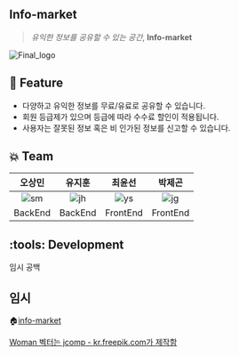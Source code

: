 ## Info-market
> *유익한 정보를 공유할 수 있는 공간*,  **Info-market**

![Final_logo](https://user-images.githubusercontent.com/16861050/167562261-b37d5433-d050-4658-a833-757973a1de87.png)

## 🌟 Feature
* 다양하고 유익한 정보를 무료/유료로 공유할 수 있습니다.
* 회원 등급제가 있으며 등급에 따라 수수료 할인이 적용됩니다.
* 사용자는 잘못된 정보 혹은 비 인가된 정보를 신고할 수 있습니다.

## :boom: Team 
|오상민|유지훈|최윤선|박제곤|
|:---:|:---:|:---:|:---:|
|![sm](https://user-images.githubusercontent.com/16861050/167568676-8c6d154e-e6f4-419a-889e-18653d217872.PNG)|![jh](https://user-images.githubusercontent.com/16861050/167568735-4a5d3963-41fd-42db-9c4a-61681240e224.PNG)|![ys](https://user-images.githubusercontent.com/16861050/167568757-9ff7bda1-a044-4270-8b40-d0b58afb3471.PNG)|![jg](https://user-images.githubusercontent.com/16861050/167568784-fd80cbe6-1427-4bab-87ba-15393fd7fa93.PNG)|
|BackEnd|BackEnd|FrontEnd|FrontEnd|

## :tools: Development
임시 공백

## 임시

🏠[info-market](http://나중에)

<a href="https://kr.freepik.com/vectors/woman">Woman 벡터는 jcomp - kr.freepik.com가 제작함</a>
